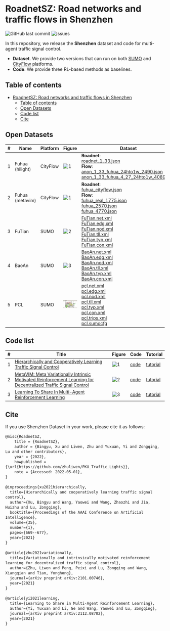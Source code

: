 # RoadnetSZ: Road networks and traffic flows in Shenzhen

![GitHub last commit](https://img.shields.io/github/last-commit/zhuliwen/RoadnetSZ) ![issues](https://img.shields.io/github/issues/zhuliwen/RoadnetSZ)

In this repository, we release the **Shenzhen** dataset and code for multi-agent traffic signal control.

- **Dataset**. We provide two versions that can run on both [SUMO](http://sumo.dlr.de/index.html) and [CityFlow](https://github.com/cityflow-project/CityFlow) platforms.
- **Code**. We provide three RL-based methods as baselines.

## Table of contents

- [RoadnetSZ: Road networks and traffic flows in Shenzhen](#roadnetsz-road-networks-and-traffic-flows-in-shenzhen)
  - [Table of contents](#table-of-contents)
  - [Open Datasets](#open-datasets)
  - [Code list](#code-list)
  - [Cite](#cite)

## Open Datasets

| #    | Name     | Platform | Figure                      | Dataset                                                      |
| ---- | -------- | -------- | --------------------------- | ------------------------------------------------------------ |
| 1    | Fuhua (hilight)      | CityFlow | ![1](./img/fuhua2.png)      | **Roadnet**:<br> [roadnet_1_33.json](./data_cityflow/roadnet_1_33.json) <br>**Flow**:<br>[anon_1_33_fuhua_24hto1w_2490.json](./data_cityflow/anon_1_33_fuhua_24hto1w_2490.json)<br>[anon_1_33_fuhua_4_27_24hto1w_4089.json](./data_cityflow/anon_1_33_fuhua_4_27_24hto1w_4089.json)<br> |
| 2    | Fuhua (metavim)         | CityFlow | ![1](./img/fuhua.JPEG)      | **Roadnet**:<br> [fuhua_cityflow.json](./data_cityflow/fuhua_cityflow.json) <br>**Flow**:<br>[fuhua_real_1775.json](./data_cityflow/fuhua_real_1775.json)<br>[fuhua_2570.json](./data_cityflow/fuhua_2570.json)<br>[fuhua_4770.json](./data_cityflow/fuhua_4770.json) |
| 3    | FuTian         | SUMO     | ![2](./img/futian_sumo.jpg) | [FuTian.net.xml](./data_sumo/FuTian.net.xml)<br>[FuTian.edg.xml](./data_sumo/FuTian.edg.xml)<br>[FuTian.nod.xml](./data_sumo/FuTian.nod.xml)<br>[FuTian.tll.xml](./data_sumo/FuTian.tll.xml)<br>[FuTian.typ.xml](./data_sumo/FuTian.typ.xml)<br>[FuTian.con.xml](./data_sumo/FuTian.con.xml)<br> |
| 4    | BaoAn         | SUMO     | ![3](./img/baoan_sumo.jpg)  | [BaoAn.net.xml](./data_sumo/BaoAn.net.xml)<br>[BaoAn.edg.xml](./data_sumo/BaoAn.edg.xml)<br>[BaoAn.nod.xml](./data_sumo/BaoAn.nod.xml)<br>[BaoAn.tll.xml](./data_sumo/BaoAn.tll.xml)<br>[BaoAn.typ.xml](./data_sumo/BaoAn.typ.xml)<br>[BaoAn.con.xml](./data_sumo/BaoAn.con.xml)<br> |
| 5    | PCL         | SUMO     | ![3](./img/pcl.png)  | [pcl.net.xml](./data_sumo/pcl.net.xml)<br>[pcl.edg.xml](./data_sumo/pcl.edg.xml)<br>[pcl.nod.xml](./data_sumo/pcl.nod.xml)<br>[pcl.tll.xml](./data_sumo/pcl.tll.xml)<br>[pcl.typ.xml](./data_sumo/pcl.typ.xml)<br>[pcl.con.xml](./data_sumo/pcl.con.xml)<br>[pcl.trips.xml](./data_sumo/pcl.trips.xml)<br>[pcl.sumocfg](./data_sumo/pcl.sumocfg)<br> |

## Code list

| #    | Title                                                        | Figure                  | Code                   | Tutorial                             |
| ---- | ------------------------------------------------------------ | ----------------------- | ---------------------- | ------------------------------------ |
| 1    | [Hierarchically and Cooperatively Learning Traffic Signal Control](https://z0ngqing.github.io/paper/aaai-bingyu21.pdf) | ![1](./img/hilight.png) | [code](./code/HiLight) | [tutorial](./code/HiLight/README.md) |
| 2    | [MetaVIM: Meta Variationally Intrinsic Motivated Reinforcement Learning for Decentralized Traffic Signal Control](https://arxiv.org/pdf/2101.00746.pdf) | ![2](./img/metavim.png) | [code](./code/MetaVIM) | [tutorial](./code/MetaVIM/README.md)  |
| 3    | [Learning To Share In Multi-Agent Reinforcement Learning](https://openreview.net/pdf?id=awnQ2qTLSwn) | ![3](./img/ltos.png) | [code](./code/LToS)    | [tutorial](./code/LToS/README.md)    |




## Cite

If you use Shenzhen Dataset in your work, please cite it as follows:

```
@misc{RoadnetSZ,
	title = {RoadnetSZ},
	author = {Bingyu, Xu and Liwen, Zhu and Yuxuan, Yi and Zongqing, Lu and other contributors},
	year = {2022},
	howpublished = {\url{https://github.com/zhuliwen/PKU_Traffic_Lights}},
	note = {Accessed: 2022-05-01},
}

@inproceedings{xu2021hierarchically,
  title={Hierarchically and cooperatively learning traffic signal control},
  author={Xu, Bingyu and Wang, Yaowei and Wang, Zhaozhi and Jia, Huizhu and Lu, Zongqing},
  booktitle={Proceedings of the AAAI Conference on Artificial Intelligence},
  volume={35},
  number={1},
  pages={669--677},
  year={2021}
}

@article{zhu2021variationally,
  title={Variationally and intrinsically motivated reinforcement learning for decentralized traffic signal control},
  author={Zhu, Liwen and Peng, Peixi and Lu, Zongqing and Wang, Xiangqian and Tian, Yonghong},
  journal={arXiv preprint arXiv:2101.00746},
  year={2021}
}

@article{yi2021learning,
  title={Learning to Share in Multi-Agent Reinforcement Learning},
  author={Yi, Yuxuan and Li, Ge and Wang, Yaowei and Lu, Zongqing},
  journal={arXiv preprint arXiv:2112.08702},
  year={2021}
}
```
